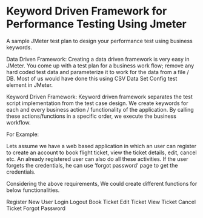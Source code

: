 # Keyword Driven Framework for Performance Testing Using Jmeter

A sample JMeter test plan to design your performance test using business keywords.

Data Driven Framework:
Creating a data driven framework is very easy in JMeter. You come up with a test plan for a business work flow; remove any hard coded test data and parameterize it to work for the data from a file / DB. Most of us would have done this using CSV Data Set Config test element in JMeter.

Keyword Driven Framework:
Keyword driven framework separates the test script implementation from the test case design. We create keywords for each and every business action / functionality of the application. By calling these actions/functions in a specific order, we execute the business workflow.

For Example:

Lets assume we have a web based application in which an user can register to create an account to book flight ticket, view the ticket details, edit, cancel etc. An already registered user can also do all these activities. If the user forgets the credentials, he can use ‘forgot password’ page to get the credentials.

Considering the above requirements, We could create different functions for below functionalities.


 
Register New User
Login
Logout
Book Ticket
Edit Ticket
View Ticket
Cancel Ticket
Forgot Password
